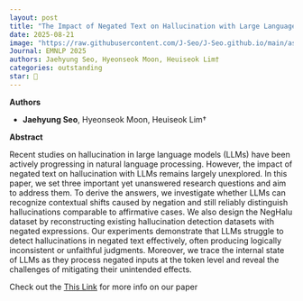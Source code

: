 ```yaml
---
layout: post
title: "The Impact of Negated Text on Hallucination with Large Language Models"
date: 2025-08-21
image: "https://raw.githubusercontent.com/J-Seo/J-Seo.github.io/main/assets/img/emnlp2025.png"
Journal: EMNLP 2025
authors: Jaehyung Seo, Hyeonseok Moon, Heuiseok Lim†
categories: outstanding
star: 🌟
---
```

**Authors**
- **Jaehyung Seo**, Hyeonseok Moon, Heuiseok Lim†

**Abstract**

Recent studies on hallucination in large language models (LLMs) have been actively progressing in natural language processing. However, the impact of negated text on hallucination with LLMs remains largely unexplored. In this paper, we set three important yet unanswered research questions and aim to address them. To derive the answers, we investigate whether LLMs can recognize contextual shifts caused by negation and still reliably distinguish hallucinations comparable to affirmative cases. We also design the NegHalu dataset by reconstructing existing hallucination detection datasets with negated expressions. Our experiments demonstrate that LLMs struggle to detect hallucinations in negated text effectively, often producing logically inconsistent or unfaithful judgments. Moreover, we trace the internal state of LLMs as they process negated inputs at the token level and reveal the challenges of mitigating their unintended effects.

Check out the [This Link][DOI] for more info on our paper

[DOI]: https://openreview.net/forum?id=VnLhUogHYE

